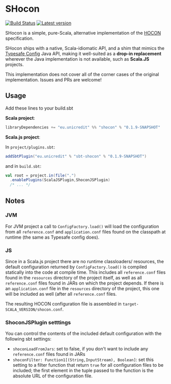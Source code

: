 # SHocon

[![Build Status](https://travis-ci.org/unicredit/shocon.png?branch=master)](https://travis-ci.org/unicredit/shocon)
[![Latest version](https://index.scala-lang.org/unicredit/shocon/shocon/latest.svg?color=orange)](https://index.scala-lang.org/unicredit/shocon/shocon)

SHocon is a simple, pure-Scala, alternative implementation of the [HOCON](https://github.com/typesafehub/config/blob/master/HOCON.md) 
specification.

SHocon ships with a native, Scala-idiomatic API, and a shim that mimics the [Typesafe Config](https://github.com/typesafehub/config) Java API, making it well-suited as a **drop-in replacement** wherever the Java implementation is not available, such as **Scala.JS** projects.

This implementation does not cover all of the corner cases of the original implementation. Issues and PRs are welcome!

## Usage

Add these lines to your build.sbt

**Scala project**:
```scala
libraryDependencies += "eu.unicredit" %% "shocon" % "0.1.9-SNAPSHOT"
```

**Scala.js project**:

In `project/plugins.sbt`:
```scala
addSbtPlugin("eu.unicredit" % "sbt-shocon" % "0.1.9-SNAPSHOT")
```

and in `build.sbt`:
```scala
val root = project.in(file(".")
  .enablePlugins(ScalaJSPlugin,ShoconJSPlugin)
  /* ... */
```

## Notes

### JVM
For JVM project a call to `ConfigFactory.load()` will load the configuration from all `reference.conf` and `application.conf` files found on the classpath at runtime (the same as Typesafe config does).

### JS
Since in a Scala.js project there are no runtime classloaders/ resources, the default configuration returned by `ConfigFactory.load()` is compiled statically into the code at compile time. This includes all `reference.conf` files found in the `resources` directory of the project itself, as well as all `reference.conf` files found in JARs on which the project depends. If there is an `application.conf` file in the `resources` directory of the project, this one will be included as well (after all `reference.conf` files.

The resulting HOCON configuration file is assembled in `target-SCALA_VERSION/shocon.conf`.

### ShoconJSPlugin setttings
You can control the contents of the included default configuration with the following sbt settings:

* `shoconLoadFromJars`: set to false, if you don't want to include any `reference.conf` files found in JARs
* `shoconFilter: Function1[(String,InputStream), Boolean]`: set this setting to a filter function that return `true` for all configuration files to be included; the first element in the tuple passed to the function is the absolute URL of the configuration file.
